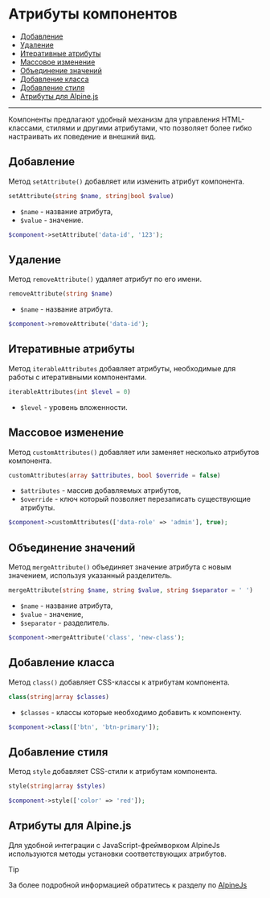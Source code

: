# Атрибуты компонентов

- [Добавление](#set-attribute)
- [Удаление](#remove-attribute)
- [Итеративные атрибуты](#iterable-attributes)
- [Массовое изменение](#custom-attributes)
- [Объединение значений](#merge-attribute)
- [Добавление класса](#class)
- [Добавление стиля](#style)
- [Атрибуты для Alpine.js](#alpine)

___

Компоненты предлагают удобный механизм для управления HTML-классами, стилями и другими атрибутами,
что позволяет более гибко настраивать их поведение и внешний вид.

<a name="set-attribute"></a>
## Добавление

Метод `setAttribute()` добавляет или изменить атрибут компонента.

```php
setAttribute(string $name, string|bool $value)
```

- `$name` - название атрибута,
- `$value` - значение.

```php
$component->setAttribute('data-id', '123');
```

<a name="remove-attribute"></a>
## Удаление

Метод `removeAttribute()` удаляет атрибут по его имени.

```php
removeAttribute(string $name)
```

- `$name` - название атрибута.

```php
$component->removeAttribute('data-id');
```

<a name="iterable-attributes"></a>
## Итеративные атрибуты

Метод `iterableAttributes` добавляет атрибуты, необходимые для работы с итеративными компонентами.

```php
iterableAttributes(int $level = 0)
```
- `$level` - уровень вложенности.

<a name="custom-attributes"></a>
## Массовое изменение

Метод `customAttributes()` добавляет или заменяет несколько атрибутов компонента.

```php
customAttributes(array $attributes, bool $override = false)
```

- `$attributes` - массив добавляемых атрибутов,
- `$override` - ключ который позволяет перезаписать существующие атрибуты.

```php
$component->customAttributes(['data-role' => 'admin'], true);
```

<a name="merge-attribute"></a>
## Объединение значений

Метод `mergeAttribute()` объединяет значение атрибута с новым значением, используя указанный разделитель.

```php
mergeAttribute(string $name, string $value, string $separator = ' ')
```

- `$name` - название атрибута,
- `$value` - значение,
- `$separator` - разделитель.

```php
$component->mergeAttribute('class', 'new-class');
```

<a name="class"></a>
## Добавление класса

Метод `class()` добавляет CSS-классы к атрибутам компонента.

```php
class(string|array $classes)
```
- `$classes` - классы которые необходимо добавить к компоненту.

```php
$component->class(['btn', 'btn-primary']);
```

<a name="style"></a>
## Добавление стиля

Метод `style` добавляет CSS-стили к атрибутам компонента.

```php
style(string|array $styles)
```

```php
$component->style(['color' => 'red']);
```

<a name="alpine"></a>
## Атрибуты для Alpine.js

Для удобной интеграции с JavaScript-фреймворком AlpineJs используются методы установки соответствующих атрибутов.

> [!TIP]
> За более подробной информацией обратитесь к разделу по [AlpineJs]((/docs/{{version}}/frontend/alpinejs))
